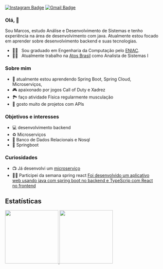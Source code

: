 

 [![Instagram Badge](https://img.shields.io/badge/-Instagram-blue?style=flat-square&logo=Instagram&logoColor=white&link=https://marcos-barbosa-0a95b346/?igshid=1o9uhlz6bqs4s)](https://www.linkedin.com/in/marcos-barbosa-0a95b346/?igshid=1o9uhlz6bqs4s) 
[![Gmail Badge](https://img.shields.io/badge/-marcos.barbosa@atos.net-6633cc?style=flat-square&logo=Gmail&logoColor=white&link=mailto:marcos.barbosa@atos.net)](mailto:marcos.barbosa@atos.net)

### Olá, 👋
Sou Marcos, estudo Análise e Desenvolvimento de Sistemas e tenho experiência na área de desenvolvimento com java. Atualmente estou focado em aprender sobre desenvolvimento backend e suas tecnologias.

- 👨‍🎓  &nbsp; Sou graduado em Engenharia da Computação pelo [ENIAC](https://www.eniac.com.br/).
- 👨‍💻 &nbsp; Atualmente trabalho na [Atos Brasil](http://www.atos.net/) como Analista de Sistemas I

### Sobre mim
- 🌱 atualmente estou aprendendo Spring Boot, Spring Cloud, Microserviços, 
- 🎮 apaixonado por jogos Call of Duty e Xadrez
- 🏞️ faço atividade Física regularmente musculação
- 🔧 gosto muito de projetos com APIs

### Objetivos e interesses
* 💻 desenvolvimento backend
* ♻️ Microserviços
* 🎨 Banco de Dados Relacionais e Nosql
* 🎲 Springboot

### Curiosidades
* 📺 Já desenvolvi um [microserviço](https://github.com/marcsalexandrborges/ms-course)
* 👩‍🎓 Participei da semana spring react  [Foi desenvolvido um aplicativo web usando java com spring boot no backend e TypeScrip com React no frontend](https://lnkd.in/ggYgnMs/store/apps/details?id=co.ratto.spellswords&hl=pt_PT&gl=US)

  
## Estatísticas
<div>
  <a href="https://github.com/marcsalexandrborges">
  <img height="175em" src="https://github-readme-stats.vercel.app/api?username=marcsalexandrborges&show_icons=false&&include_all_commits=true&count_private=true"/>
  <img height="175em" src="https://github-readme-stats.vercel.app/api/top-langs/?username=marcsalexandrborges&layout=compact&langs_count=6&hide=asp,xslt,glsl,shaderlab,html,css,php,c,java"/> <!-- c%2B%2B -->
</div>

<!--
**marcsalexandrborges/marcsalexandrborges** is a ✨ _special_ ✨ repository because its `README.md` (this file) appears on your GitHub profile.

Here are some ideas to get you started:

- 🔭 I’m currently working on ...
- 🌱 I’m currently learning ...
- 👯 I’m looking to collaborate on ...
- 🤔 I’m looking for help with ...
- 💬 Ask me about ...
- 📫 How to reach me: ...
- 😄 Pronouns: ...
- ⚡ Fun fact: ...
-->
